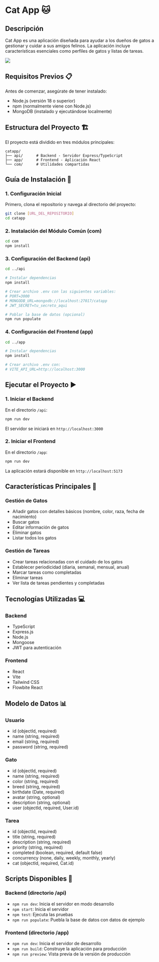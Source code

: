 # Cat App 🐱

## Descripción
Cat App es una aplicación diseñada para ayudar a los dueños de gatos a gestionar y cuidar a sus amigos felinos. La aplicación incluye características esenciales como perfiles de gatos y listas de tareas.

![](https://media.giphy.com/media/7NoNw4pMNTvgc/giphy.gif?cid=790b761169xwn81yebqu4fsovj3jfdedw2yzcoqblt7yl4r5&ep=v1_gifs_search&rid=giphy.gif&ct=g)

## Requisitos Previos 📋

Antes de comenzar, asegúrate de tener instalado:

- Node.js (versión 18 o superior)
- npm (normalmente viene con Node.js)
- MongoDB (instalado y ejecutándose localmente)

## Estructura del Proyecto 🏗️

El proyecto está dividido en tres módulos principales:

```
catapp/
├── api/      # Backend - Servidor Express/TypeScript
├── app/      # Frontend - Aplicación React
└── com/      # Utilidades compartidas
```

## Guía de Instalación 🚀

### 1. Configuración Inicial

Primero, clona el repositorio y navega al directorio del proyecto:

```bash
git clone [URL_DEL_REPOSITORIO]
cd catapp
```

### 2. Instalación del Módulo Común (com)

```bash
cd com
npm install
```

### 3. Configuración del Backend (api)

```bash
cd ../api

# Instalar dependencias
npm install

# Crear archivo .env con las siguientes variables:
# PORT=3000
# MONGODB_URL=mongodb://localhost:27017/catapp
# JWT_SECRET=tu_secreto_aqui

# Poblar la base de datos (opcional)
npm run populate
```

### 4. Configuración del Frontend (app)

```bash
cd ../app

# Instalar dependencias
npm install

# Crear archivo .env con:
# VITE_API_URL=http://localhost:3000
```

## Ejecutar el Proyecto ▶️

### 1. Iniciar el Backend

En el directorio `/api`:
```bash
npm run dev
```
El servidor se iniciará en `http://localhost:3000`

### 2. Iniciar el Frontend

En el directorio `/app`:
```bash
npm run dev
```
La aplicación estará disponible en `http://localhost:5173`

## Características Principales 🌟

### Gestión de Gatos
- Añadir gatos con detalles básicos (nombre, color, raza, fecha de nacimiento)
- Buscar gatos
- Editar información de gatos
- Eliminar gatos
- Listar todos los gatos

### Gestión de Tareas
- Crear tareas relacionadas con el cuidado de los gatos
- Establecer periodicidad (diaria, semanal, mensual, anual)
- Marcar tareas como completadas
- Eliminar tareas
- Ver lista de tareas pendientes y completadas

## Tecnologías Utilizadas 💻

### Backend
- TypeScript
- Express.js
- Node.js
- Mongoose
- JWT para autenticación

### Frontend
- React
- Vite
- Tailwind CSS
- Flowbite React

## Modelo de Datos 📊

### Usuario
- id (objectId, required)
- name (string, required)
- email (string, required)
- password (string, required)

### Gato
- id (objectId, required)
- name (string, required)
- color (string, required)
- breed (string, required)
- birthdate (Date, required)
- avatar (string, optional)
- description (string, optional)
- user (objectId, required, User.id)

### Tarea
- id (objectId, required)
- title (string, required)
- description (string, required)
- priority (string, required)
- completed (boolean, required, default false)
- concurrency (none, daily, weekly, monthly, yearly)
- cat (objectId, required, Cat.id)

## Scripts Disponibles 📜

### Backend (directorio /api)
- `npm run dev`: Inicia el servidor en modo desarrollo
- `npm start`: Inicia el servidor
- `npm test`: Ejecuta las pruebas
- `npm run populate`: Puebla la base de datos con datos de ejemplo

### Frontend (directorio /app)
- `npm run dev`: Inicia el servidor de desarrollo
- `npm run build`: Construye la aplicación para producción
- `npm run preview`: Vista previa de la versión de producción
